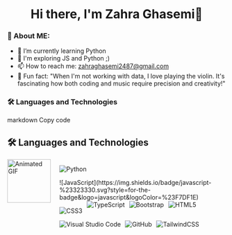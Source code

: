 <h1 align="center">Hi there, I'm Zahra Ghasemi👋</h1>

### 👩 About ME:
- 🌱 I’m currently learning Python
- 💬 I'm exploring JS and Python ;)
- 📫 How to reach me: zahraghasemi2487@gmail.com
- 🎻 Fun fact: "When I'm not working with data, I love playing the violin. It's fascinating how both coding and music require precision and creativity!"


### 🛠️ Languages and Technologies



markdown
Copy code
## 🛠️ Languages and Technologies

<div style="display: flex; align-items: flex-start;">
  <img src="https://user-images.githubusercontent.com/74038190/225813708-98b745f2-7d22-48cf-9150-083f1b00d6c9.gif" alt="Animated GIF" width="100" height="100" style="margin-right: 20px;">
  
  <div style="display: flex; flex-wrap: wrap;">
  <div style="margin-right: 10px;">
      
     
  ![Python](https://img.shields.io/badge/python-3670A0?style=for-the-badge&logo=python&logoColor=ffdd54)
      
  </div>
  <div style="margin-right: 10px;">
  ![JavaScript](https://img.shields.io/badge/javascript-%23323330.svg?style=for-the-badge&logo=javascript&logoColor=%23F7DF1E)

  </div>
  <div style="margin-right: 10px;">
    
  ![CSS3](https://img.shields.io/badge/css3-%231572B6.svg?style=for-the-badge&logo=css3&logoColor=white)
    </div>
    <div style="margin-right: 10px;">
      ![TypeScript](https://img.shields.io/badge/typescript-%23007ACC.svg?style=for-the-badge&logo=typescript&logoColor=white)
    </div>
    <div style="margin-right: 10px;">
      ![Bootstrap](https://img.shields.io/badge/bootstrap-%238511FA.svg?style=for-the-badge&logo=bootstrap&logoColor=white)
    </div>
    <div style="margin-right: 10px;">
      ![HTML5](https://img.shields.io/badge/html5-%23E34F26.svg?style=for-the-badge&logo=html5&logoColor=white)
    </div>
    <div style="margin-right: 10px;">
      ![Visual Studio Code](https://img.shields.io/badge/Visual%20Studio%20Code-0078d7.svg?style=for-the-badge&logo=visual-studio-code&logoColor=white)
    </div>
    <div style="margin-right: 10px;">
      ![GitHub](https://img.shields.io/badge/github-%23121011.svg?style=for-the-badge&logo=github&logoColor=white)
    </div>
    <div style="margin-right: 10px;">
      ![TailwindCSS](https://img.shields.io/badge/tailwindcss-%2338B2AC.svg?style=for-the-badge&logo=tailwind-css&logoColor=white)
    </div>
  </div>
</div>



